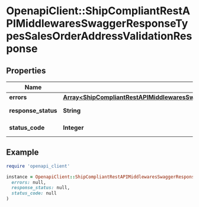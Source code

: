 # OpenapiClient::ShipCompliantRestAPIMiddlewaresSwaggerResponseTypesSalesOrderAddressValidationResponse

## Properties

| Name | Type | Description | Notes |
| ---- | ---- | ----------- | ----- |
| **errors** | [**Array&lt;ShipCompliantRestAPIMiddlewaresSwaggerResponseTypesSalesOrderAddressValidationResponseError&gt;**](ShipCompliantRestAPIMiddlewaresSwaggerResponseTypesSalesOrderAddressValidationResponseError.md) |  | [optional] |
| **response_status** | **String** |  | [optional][default to &#39;Failure&#39;] |
| **status_code** | **Integer** |  | [optional][default to STATUS_CODE::N400] |

## Example

```ruby
require 'openapi_client'

instance = OpenapiClient::ShipCompliantRestAPIMiddlewaresSwaggerResponseTypesSalesOrderAddressValidationResponse.new(
  errors: null,
  response_status: null,
  status_code: null
)
```

